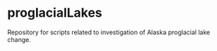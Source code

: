 # proglacialLakes

Repository for scripts related to investigation of Alaska proglacial lake change.
